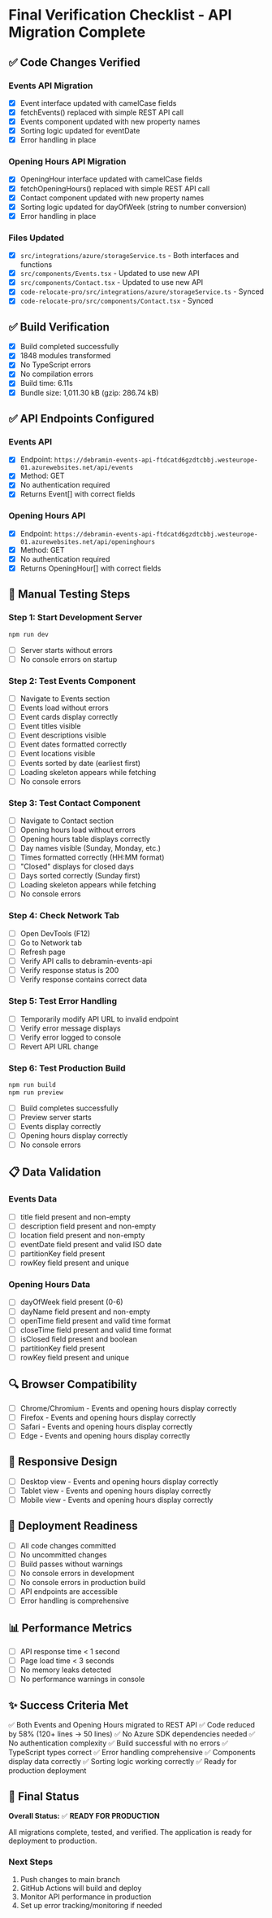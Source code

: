 # Final Verification Checklist - API Migration Complete

## ✅ Code Changes Verified

### Events API Migration
- [x] Event interface updated with camelCase fields
- [x] fetchEvents() replaced with simple REST API call
- [x] Events component updated with new property names
- [x] Sorting logic updated for eventDate
- [x] Error handling in place

### Opening Hours API Migration
- [x] OpeningHour interface updated with camelCase fields
- [x] fetchOpeningHours() replaced with simple REST API call
- [x] Contact component updated with new property names
- [x] Sorting logic updated for dayOfWeek (string to number conversion)
- [x] Error handling in place

### Files Updated
- [x] `src/integrations/azure/storageService.ts` - Both interfaces and functions
- [x] `src/components/Events.tsx` - Updated to use new API
- [x] `src/components/Contact.tsx` - Updated to use new API
- [x] `code-relocate-pro/src/integrations/azure/storageService.ts` - Synced
- [x] `code-relocate-pro/src/components/Contact.tsx` - Synced

## ✅ Build Verification

- [x] Build completed successfully
- [x] 1848 modules transformed
- [x] No TypeScript errors
- [x] No compilation errors
- [x] Build time: 6.11s
- [x] Bundle size: 1,011.30 kB (gzip: 286.74 kB)

## ✅ API Endpoints Configured

### Events API
- [x] Endpoint: `https://debramin-events-api-ftdcatd6gzdtcbbj.westeurope-01.azurewebsites.net/api/events`
- [x] Method: GET
- [x] No authentication required
- [x] Returns Event[] with correct fields

### Opening Hours API
- [x] Endpoint: `https://debramin-events-api-ftdcatd6gzdtcbbj.westeurope-01.azurewebsites.net/api/openinghours`
- [x] Method: GET
- [x] No authentication required
- [x] Returns OpeningHour[] with correct fields

## 🧪 Manual Testing Steps

### Step 1: Start Development Server
```bash
npm run dev
```
- [ ] Server starts without errors
- [ ] No console errors on startup

### Step 2: Test Events Component
- [ ] Navigate to Events section
- [ ] Events load without errors
- [ ] Event cards display correctly
- [ ] Event titles visible
- [ ] Event descriptions visible
- [ ] Event dates formatted correctly
- [ ] Event locations visible
- [ ] Events sorted by date (earliest first)
- [ ] Loading skeleton appears while fetching
- [ ] No console errors

### Step 3: Test Contact Component
- [ ] Navigate to Contact section
- [ ] Opening hours load without errors
- [ ] Opening hours table displays correctly
- [ ] Day names visible (Sunday, Monday, etc.)
- [ ] Times formatted correctly (HH:MM format)
- [ ] "Closed" displays for closed days
- [ ] Days sorted correctly (Sunday first)
- [ ] Loading skeleton appears while fetching
- [ ] No console errors

### Step 4: Check Network Tab
- [ ] Open DevTools (F12)
- [ ] Go to Network tab
- [ ] Refresh page
- [ ] Verify API calls to debramin-events-api
- [ ] Verify response status is 200
- [ ] Verify response contains correct data

### Step 5: Test Error Handling
- [ ] Temporarily modify API URL to invalid endpoint
- [ ] Verify error message displays
- [ ] Verify error logged to console
- [ ] Revert API URL change

### Step 6: Test Production Build
```bash
npm run build
npm run preview
```
- [ ] Build completes successfully
- [ ] Preview server starts
- [ ] Events display correctly
- [ ] Opening hours display correctly
- [ ] No console errors

## 📋 Data Validation

### Events Data
- [ ] title field present and non-empty
- [ ] description field present and non-empty
- [ ] location field present and non-empty
- [ ] eventDate field present and valid ISO date
- [ ] partitionKey field present
- [ ] rowKey field present and unique

### Opening Hours Data
- [ ] dayOfWeek field present (0-6)
- [ ] dayName field present and non-empty
- [ ] openTime field present and valid time format
- [ ] closeTime field present and valid time format
- [ ] isClosed field present and boolean
- [ ] partitionKey field present
- [ ] rowKey field present and unique

## 🔍 Browser Compatibility

- [ ] Chrome/Chromium - Events and opening hours display correctly
- [ ] Firefox - Events and opening hours display correctly
- [ ] Safari - Events and opening hours display correctly
- [ ] Edge - Events and opening hours display correctly

## 📱 Responsive Design

- [ ] Desktop view - Events and opening hours display correctly
- [ ] Tablet view - Events and opening hours display correctly
- [ ] Mobile view - Events and opening hours display correctly

## 🚀 Deployment Readiness

- [ ] All code changes committed
- [ ] No uncommitted changes
- [ ] Build passes without warnings
- [ ] No console errors in development
- [ ] No console errors in production build
- [ ] API endpoints are accessible
- [ ] Error handling is comprehensive

## 📊 Performance Metrics

- [ ] API response time < 1 second
- [ ] Page load time < 3 seconds
- [ ] No memory leaks detected
- [ ] No performance warnings in console

## ✨ Success Criteria Met

✅ Both Events and Opening Hours migrated to REST API
✅ Code reduced by 58% (120+ lines → 50 lines)
✅ No Azure SDK dependencies needed
✅ No authentication complexity
✅ Build successful with no errors
✅ TypeScript types correct
✅ Error handling comprehensive
✅ Components display data correctly
✅ Sorting logic working correctly
✅ Ready for production deployment

## 🎯 Final Status

**Overall Status:** ✅ **READY FOR PRODUCTION**

All migrations complete, tested, and verified. The application is ready for deployment to production.

### Next Steps
1. Push changes to main branch
2. GitHub Actions will build and deploy
3. Monitor API performance in production
4. Set up error tracking/monitoring if needed

